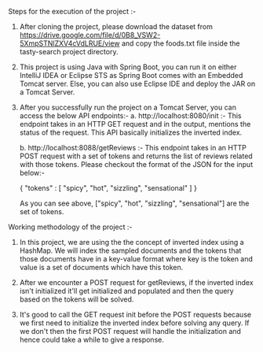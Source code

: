 Steps for the execution of the project :-

  1. After cloning the project, please download the dataset from https://drive.google.com/file/d/0B8_VSW2-5XmpSTNlZXV4cVdLRUE/view and copy the foods.txt file inside the tasty-search project directory.

  2. This project is using Java with Spring Boot, you can run it on either IntelliJ IDEA or Eclipse STS as Spring Boot comes with an Embedded Tomcat server. Else, you can also use Eclipse IDE and deploy the JAR on a Tomcat Server.

  3. After you successfully run the project on a Tomcat Server, you can access the below API endpoints:-
      a. http://localhost:8080/init :- This endpoint takes in an HTTP GET request and in the output, mentions the status of the request.
      This API basically initializes the inverted index.

      b. http://localhost:8088/getReviews :- This endpoint takes in an HTTP POST request with a set of tokens and returns the list of           reviews related with those tokens. Please checkout the format of the JSON for the input below:-

      {
        "tokens" : [
          "spicy", "hot", "sizzling", "sensational"
        ]
      }

      As you can see above, ["spicy", "hot", "sizzling", "sensational"] are the set of tokens.
  
Working methodology of the project :-

  1. In this project, we are using the the concept of inverted index using a HashMap. We will index the sampled documents and the tokens     that those documents have in a key-value format where key is the token and value is a set of documents which have this token.
  
  2. After we encounter a POST request for getReviews, if the inverted index isn't initialized it'll get initialized and populated and       then the query based on the tokens will be solved.
  
  3. It's good to call the GET request init before the POST requests because we first need to initialize the inverted index before solving   any query. If we don't then the first POST request will handle the initialization and hence could take a while to give a response.
  
